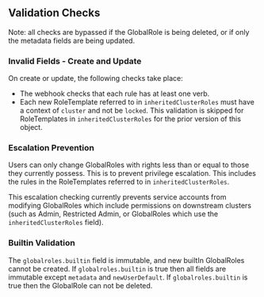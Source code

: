 ## Validation Checks

Note: all checks are bypassed if the GlobalRole is being deleted, or if only the metadata fields are being updated.

### Invalid Fields - Create and Update

On create or update, the following checks take place:
- The webhook checks that each rule has at least one verb.
- Each new RoleTemplate referred to in `inheritedClusterRoles` must have a context of `cluster` and not be `locked`. This validation is skipped for RoleTemplates in `inheritedClusterRoles` for the prior version of this object.

### Escalation Prevention

Users can only change GlobalRoles with rights less than or equal to those they currently possess. This is to prevent privilege escalation. This includes the rules in the RoleTemplates referred to in `inheritedClusterRoles`. 

This escalation checking currently prevents service accounts from modifying GlobalRoles which include permissions on downstream clusters (such as Admin, Restricted Admin, or GlobalRoles which use the `inheritedClusterRoles` field).

### Builtin Validation

The `globalroles.builtin` field is immutable, and new builtIn GlobalRoles cannot be created.
If `globalroles.builtin` is true then all fields are immutable except  `metadata` and `newUserDefault`.
If `globalroles.builtin` is true then the GlobalRole can not be deleted.
